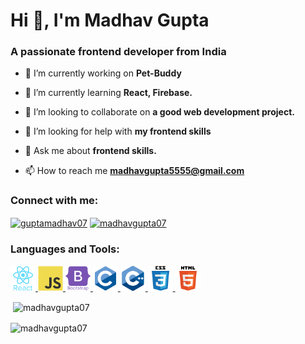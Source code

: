 <h1>Hi 👋, I'm Madhav Gupta</h1>
<h3>A passionate frontend developer from India</h3>


- 🔭 I’m currently working on **Pet-Buddy**

- 🌱 I’m currently learning **React, Firebase.**

- 👯 I’m looking to collaborate on **a good web development project.**

- 🤝 I’m looking for help with **my frontend skills**

- 💬 Ask me about **frontend skills.**

- 📫 How to reach me **madhavgupta5555@gmail.com**

<h3 align="left">Connect with me:</h3>
    <p align="left">
        <a href="https://twitter.com/guptamadhav07" target="blank"><img align="center"
                src="https://raw.githubusercontent.com/rahuldkjain/github-profile-readme-generator/master/src/images/icons/Social/twitter.svg"
                alt="guptamadhav07" height="30" width="40" /></a>
        <a href="https://linkedin.com/in/madhavgupta07" target="blank"><img align="center"
                src="https://raw.githubusercontent.com/rahuldkjain/github-profile-readme-generator/master/src/images/icons/Social/linked-in-alt.svg"
                alt="madhavgupta07" height="30" width="40" /></a>
    </p>

<h3 align="left">Languages and Tools:</h3>
    <p align="left">
        <a href="https://reactjs.org/" target="_blank" rel="noreferrer"> <img
                src="https://raw.githubusercontent.com/devicons/devicon/master/icons/react/react-original-wordmark.svg"
                alt="react" width="40" height="40" /> </a>
        <a href="https://developer.mozilla.org/en-US/docs/Web/JavaScript" target="_blank" rel="noreferrer"> <img
                src="https://raw.githubusercontent.com/devicons/devicon/master/icons/javascript/javascript-original.svg"
                alt="javascript" width="40" height="40" /> </a>
        <a href="https://getbootstrap.com" target="_blank" rel="noreferrer"> <img
                src="https://raw.githubusercontent.com/devicons/devicon/master/icons/bootstrap/bootstrap-plain-wordmark.svg"
                alt="bootstrap" width="40" height="40" /> </a>
        <a href="https://www.cprogramming.com/" target="_blank" rel="noreferrer"> <img
                src="https://raw.githubusercontent.com/devicons/devicon/master/icons/c/c-original.svg" alt="c"
                width="40" height="40" /> </a>
        <a href="https://www.w3schools.com/cpp/" target="_blank" rel="noreferrer"> <img
                src="https://raw.githubusercontent.com/devicons/devicon/master/icons/cplusplus/cplusplus-original.svg"
                alt="cplusplus" width="40" height="40" /> </a>
        <a href="https://www.w3schools.com/css/" target="_blank" rel="noreferrer"> <img
                src="https://raw.githubusercontent.com/devicons/devicon/master/icons/css3/css3-original-wordmark.svg"
                alt="css3" width="40" height="40" /> </a>
        <a href="https://www.w3.org/html/" target="_blank" rel="noreferrer"> <img
                src="https://raw.githubusercontent.com/devicons/devicon/master/icons/html5/html5-original-wordmark.svg"
                alt="html5" width="40" height="40" /> </a>


  </p>
 <p>&nbsp;<img align="center" src="https://github-readme-stats.vercel.app/api?username=madhavgupta07&show_icons=true&locale=en" alt="madhavgupta07" /></p>

<p><img align="center" src="https://github-readme-streak-stats.herokuapp.com/?user=madhavgupta07&" alt="madhavgupta07" /></p>
